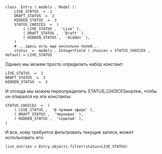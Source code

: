 ```
class  Entry ( models . Model ): 
    LIVE_STATUS  =  1 
    DRAFT_STATUS  =  2 
    HIDDEN_STATUS  =  3 
    STATUS_CHOICES  =  ( 
        ( LIVE_STATUS ,  'Live' ), 
        ( DRAFT_STATUS ,  'Draft' ), 
        ( HIDDEN_STATUS ,  'Hidden' ), 
    ) 
    # ...здесь есть еще несколько полей... 
    status  =  models . IntegerField ( choices = STATUS_CHOICES ,  default = LIVE_STATUS 
```

Однако мы можем просто определить набор констант:

```
LIVE_STATUS  =  1 
DRAFT_STATUS  =  2 
HIDDEN_STATUS  =  3
```
И отсюда мы можем переопределить STATUS_CHOICESкортеж, чтобы он опирался на эти константы:

```
STATUS_CHOICES  =  ( 
    ( LIVE_STATUS ,  'В прямом эфире' ), 
    ( DRAFT_STATUS ,  'Черновик' ), 
    ( HIDDEN_STATUS ,  'Скрытый' ), 
)
```
И все, кому требуется фильтровать текущие записи, может использовать его:

```
live_entries = Entry.objects.filter(status=LIVE_STATUS)
```
